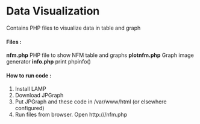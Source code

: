 # Data Visualization
Contains PHP files to visualize data in table and graph
#### Files :
**nfm.php** PHP file to show NFM table and graphs 
**plotnfm.php** Graph image generator 
**info.php** print phpinfo()

#### How to run code :
1. Install LAMP
2. Download JPGraph
3. Put JPGraph and these code in /var/www/html (or elsewhere configured)
4. Run files from browser. Open http://<url>/nfm.php
